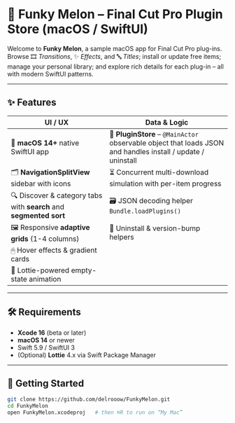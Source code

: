 # 🍉 Funky Melon – Final Cut Pro Plugin Store (macOS / SwiftUI)

Welcome to **Funky Melon**, a sample macOS app for Final Cut Pro plug-ins.  
Browse 🎞 *Transitions*, ✨ *Effects*, and 🔤 *Titles*; install or update free items; manage your personal library; and explore rich details for each plug-in – all with modern SwiftUI patterns.



---

## ✨ Features

| UI / UX                                                          | Data & Logic                                                                                              |
| ---------------------------------------------------------------- | ---------------------------------------------------------------------------------------------------------- |
| 🍏 **macOS 14+** native SwiftUI app               | 🔄 **PluginStore** – `@MainActor` observable object that loads JSON and handles install / update / uninstall |
| 🗂 **NavigationSplitView** sidebar with icons                     | ⏳ Concurrent multi-download simulation with per-item progress                                             |
| 🔍 Discover & category tabs with **search** and **segmented sort**| 🗃 JSON decoding helper `Bundle.loadPlugins()`                                                             |
| 🖼 Responsive **adaptive grids** (1-4 columns)                    | 🧹 Uninstall & version-bump helpers                                                                        |
| 🖱 Hover effects & gradient cards                                 |                                                                                                            |
| 🛑 Lottie-powered empty-state animation                           |                                                                                                            |

---

## 🛠 Requirements

* **Xcode 16** (beta or later)  
* **macOS 14** or newer  
* Swift 5.9 / SwiftUI 3  
* (Optional) **Lottie** 4.x via Swift Package Manager

---

## 🚀 Getting Started

```bash
git clone https://github.com/delrooow/FunkyMelon.git
cd FunkyMelon
open FunkyMelon.xcodeproj   # then ⌘R to run on “My Mac”
